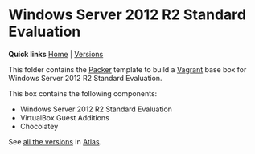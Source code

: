 # Windows Server 2012 R2 Standard Evaluation

**Quick links** [Home] | [Versions]  

This folder contains the [Packer] template to build a [Vagrant] base box for Windows Server 2012 R2 Standard Evaluation.

This box contains the following components:

* Windows Server 2012 R2 Standard Evaluation
* VirtualBox Guest Additions
* Chocolatey

See [all the versions][Versions] in [Atlas].

[Home]: ../README.md
[Versions]: https://atlas.hashicorp.com/gusztavvargadr/boxes/windows2012r2se

[Packer]: https://www.packer.io/
[Vagrant]: https://www.vagrantup.com/
[Atlas]: https://www.hashicorp.com/atlas.html
